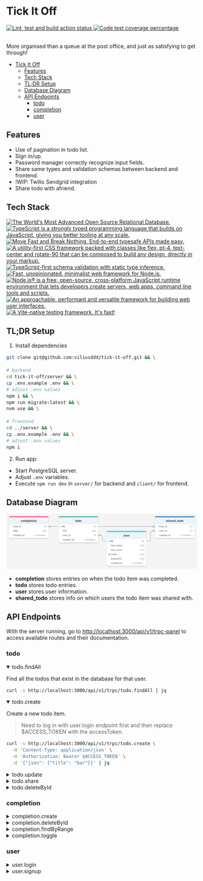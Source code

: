 # Tick It Off

<div align="left">
  <a href="https://github.com/viliusddd/tick-it-off/actions/workflows/deploy.yaml">
    <img
      title="Lint, test and build action status"
      src="https://github.com/viliusddd/tick-it-off/actions/workflows/deploy.yaml/badge.svg"
    >
  </a>
  <a href="https://codecov.io/gh/viliusddd/tick-it-off" >
    <img
      title="Code test coverage percentage"
      src="https://codecov.io/gh/viliusddd/tick-it-off/graph/badge.svg?token=6Flp5F3ty0"
    >
  </a>
</div><br>

More organised than a queue at the post office, and just as satisfying to get through!

- [Tick It Off](#tick-it-off)
  - [Features](#features)
  - [Tech Stack](#tech-stack)
  - [TL;DR Setup](#tldr-setup)
  - [Database Diagram](#database-diagram)
  - [API Endpoints](#api-endpoints)
    - [todo](#todo)
    - [completion](#completion)
    - [user](#user)

## Features

- Use of pagination in todo list.
- Sign in/up.
- Password manager correctly recognize input fields.
- Share same types and validation schemas between backend and frontend.
- !WIP: Twilio Sendgrid integration
- Share todo with afriend.

## Tech Stack

<a href="https://postgresql.org">
  <img
    title="The World's Most Advanced Open Source Relational Database."
    src="https://shields.io/badge/PostgreSQL-4169e1.svg?logo=postgresql&logoColor=white"
  >
</a>
<a href="https://typescriptlang.org">
  <img
    title="TypeScript is a strongly typed programming language that builds on JavaScript, giving you better tooling at any scale."
    src="https://shields.io/badge/TypeScript-007ACC.svg?logo=typescript&logoColor=white"
    >
</a>
<a href="https://trpc.io">
  <img
    title="Move Fast and Break Nothing. End-to-end typesafe APIs made easy."
    src="https://shields.io/badge/tRPC-2596BE.svg?logo=trpc&logoColor=white"
  >
</a>
<a href="https://tailwindcss.com">
  <img
    title="A utility-first CSS framework packed with classes like flex, pt-4, text-center and rotate-90 that can be composed to build any design, directly in your markup."
    src="https://img.shields.io/badge/tailwindcss-0F172A?&logo=tailwindcss"
  >
</a>
<a href="https://zod.dev">
  <img
    title="TypeScript-first schema validation with static type inference."
    src="https://shields.io/badge/Zod-000000.svg?logo=Zod&logoColor=3068B7"
  >
</a>
<a href="https://expressjs.com">
  <img
    title="Fast, unopinionated, minimalist web framework for Node.js."
    src="https://shields.io/badge/Express.js-000000.svg?logo=express&logoColor=white"
  >
</a>
<a href="https://nodejs.org">
  <img
    title="Node.js® is a free, open-source, cross-platform JavaScript runtime environment that lets developers create servers, web apps, command line tools and scripts."
    src="https://shields.io/badge/Node.js-0D121C.svg?logo=node.js&logoColor=5FA04E"
  >
</a>
<a href="https://vuejs.org">
  <img
    title="An approachable, performant and versatile framework for building web user interfaces."
    src="https://shields.io/badge/Vue.js-35495E.svg?logo=vuedotjs&logoColor=4FC08D"
  >
</a>
<a href="https://vitest.dev">
  <img
    title="A Vite-native testing framework. It's fast!"
    src="https://shields.io/badge/Vitest-6E9F18.svg?logo=vitest&logoColor=FCC72B"
  >
</a>

## TL;DR Setup

1. Install dependencies

```sh
git clone git@github.com:viliusddd/tick-it-off.git && \

# backend
cd tick-it-off/server && \
cp .env.example .env && \
# adjust .env values
npm i && \
npm run migrate:latest && \
nvm use && \

# frontend
cd ../server && \
cp .env.example .env && \
# adjust .env values
npm i
```

2. Run app:

- Start PostgreSQL server.
- Adjust `.env` variables.
- Execute `npm run dev` in `server/` for backend and `client/` for frontend.

## Database Diagram

<div>
  <a href="https://drawsql.app/teams/my-team-2119/diagrams/tick-it-off/embed">
  <img
    title="tick-it-off postgreSQL diagram."
    src="./assets/tick-it-off-sql-diagram.png">
  </a>
</div>

- **completion** stores entries on when the todo item was completed.
- **todo** stores todo entries.
- **user** stores user information.
- **shared_todo** stores info on which users the todo item was shared with.

## API Endpoints

With the server running, go to <http://localhost:3000/api/v1/trpc-panel> to access available routes and their documentation.

### todo

<details open>

<summary>todo.findAll</summary>

Find all the todos that exist in the database for that user.

```sh
curl -s http://localhost:3000/api/v1/trpc/todo.findAll | jq
```

</details>

<details open>

<summary>todo.create</summary>

Create a new todo item.

> Need to log in with user.login endpoint first and then replace $ACCESS_TOKEN with the accessToken.

```sh
curl -s http://localhost:3000/api/v1/trpc/todo.create \
  -H 'Content-Type: application/json' \
  -H 'Authorization: Bearer $ACCESS_TOKEN' \
  -d '{"json": {"title": "bar"}}' | jq
```

</details>

<details>

<summary>todo.update</summary>

Update existing todo items.

```sh
curl -s http://localhost:3000/api/v1/trpc/todo.update \
  -H 'Authorization: Bearer $ACCESS_TOKEN' \
  -H 'Content-Type: application/json' \
  -d '{"json": {"id": 19, "title": "Foo bar baz"}}' | jq
```

</details>

<details>

<summary>todo.share</summary>

Share todo item that belongs to you with the other user.

```sh
curl -s http://localhost:3000/api/v1/trpc/todo.share \
  -H 'Authorization: Bearer $ACCESS_TOKEN' \
  -H 'Content-Type: application/json' \
  -d '{"json": {"userId": 2, "todoId": "3"}}' | jq
```

</details>

<details>

<summary>todo.deleteById</summary>

Delete todo item.

```sh
curl -s http://localhost:3000/api/v1/trpc/todo.deleteById?batch=1 \
  -H "Content-Type: application/json" \
  -d '{"0": {"json": {"id": 1}}}' | jq
```

</details>

### completion

<details>

<summary>completion.create</summary>

Create a new entry in the `completion` table. It will show as a checked todo item on that particular day.

```sh
curl -s http://localhost:3000/api/v1/trpc/completion.create \
  -H 'Content-Type: application/json' \
  -d '{"json": {"todoId": 7}}' | jq
```

</details>

<details>

<summary>completion.deleteById</summary>

Remove entry from the `completion` table. It will "uncheck" the todo item on that day.

```sh
curl -s http://localhost:3000/api/v1/trpc/completion.deleteById \
  -H 'Content-Type: application/json' \
  -d '{"json": {"todoId": 1}}' | jq
```

</details>

<details>

<summary>completion.findByRange</summary>

Get "checked" todo items from that day with the ID in the chosen range.
It's used when pagination loads to-do items in the app.

- `firstId` - first id of the range.
- `secondId` - last id of the range
- `date`* - date in ISO 8601 format, e.g. `2024-10-02`. By default, it's current day date.

```sh
N/A
```

</details>

<details>

<summary>completion.toggle</summary>

"Check" or "uncheck" the to-do item that day.

- `todoId` - todo item id.
- `date`* - date in ISO 8601 format, e.g. `2024-10-02`. By default, it's current day date.

```sh
curl -s http://localhost:3000/api/v1/trpc/completion.toggle?batch=1 \
  -H 'Content-Type: application/json' \
  -d '{"0": {"json": {"todoId": 1}}}' | jq
```

</details>

### user

<details>

<summary>user.login</summary>

```sh
curl -s http://localhost:3000/api/v1/trpc/user.login \
  -H "Content-Type: application/json" \
  -d @- << EOF | jq
{
  "json": {
    "email": "foo@bar.baz",
    "password": "foobar123"
  }
}
EOF
```

</details>

<details>

<summary>user.signup</summary>

```sh
curl -s http://localhost:3000/api/v1/trpc/user.signup \
  -H "Content-Type: application/json" \
  -d @- << EOF | jq
{
  "json": {
    "firstName": "foo",
    "lastName": "bar",
    "email": "foo@bar.bazz",
    "password": "foobar123"
  }
}
EOF
```
